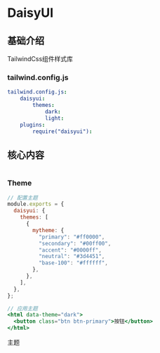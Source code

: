 # DaisyUI


## 基础介绍

TailwindCss组件样式库

### tailwind.config.js
```yaml
tailwind.config.js:
    daisyui:
        themes:
            dark:
            light:
    plugins: 
        require("daisyui"):
```


## 核心内容
```yaml

```


### Theme
```jsx
// 配置主题
module.exports = {
  daisyui: {
    themes: [
      {
        mytheme: {
          "primary": "#ff0000",
          "secondary": "#00ff00",
          "accent": "#0000ff",
          "neutral": "#3d4451",
          "base-100": "#ffffff",
        },
      },
    ],
  },
};

// 应用主题
<html data-theme="dark">
  <button class="btn btn-primary">按钮</button>
</html>
```


主题